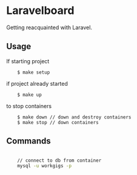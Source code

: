 # Laravelboard

Getting reacquainted with Laravel.



## Usage

If starting project

```
	$ make setup
```

if project already started

```
	$ make up
```

to stop containers

```
	$ make down // down and destroy containers
	$ make stop // down containers
```

## Commands

```zsh

	// connect to db from container
	mysql -u workgigs -p
```
